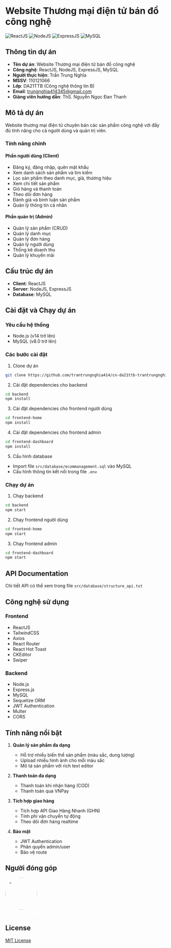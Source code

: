 # Website Thương mại điện tử bán đồ công nghệ

![ReactJS](https://img.shields.io/badge/React-20232A?style=for-the-badge&logo=react&logoColor=61DAFB)
![NodeJS](https://img.shields.io/badge/Node.js-43853D?style=for-the-badge&logo=node.js&logoColor=white)
![ExpressJS](https://img.shields.io/badge/Express.js-404D59?style=for-the-badge)
![MySQL](https://img.shields.io/badge/MySQL-00000F?style=for-the-badge&logo=mysql&logoColor=white)

## Thông tin dự án

-   **Tên dự án**: Website Thương mại điện tử bán đồ công nghệ
-   **Công nghệ**: ReactJS, NodeJS, ExpressJS, MySQL
-   **Người thực hiện**: Trần Trung Nghĩa
-   **MSSV**: 110121066
-   **Lớp**: DA21TTB (Công nghệ thông tin B)
-   **Email**: trungnghia414345@gmail.com
-   **Giảng viên hướng dẫn**: ThS. Nguyễn Ngọc Đan Thanh

## Mô tả dự án

Website thương mại điện tử chuyên bán các sản phẩm công nghệ với đầy đủ tính năng cho cả người dùng và quản trị viên.

### Tính năng chính

#### Phần người dùng (Client)

-   Đăng ký, đăng nhập, quên mật khẩu
-   Xem danh sách sản phẩm và tìm kiếm
-   Lọc sản phẩm theo danh mục, giá, thương hiệu
-   Xem chi tiết sản phẩm
-   Giỏ hàng và thanh toán
-   Theo dõi đơn hàng
-   Đánh giá và bình luận sản phẩm
-   Quản lý thông tin cá nhân

#### Phần quản trị (Admin)

-   Quản lý sản phẩm (CRUD)
-   Quản lý danh mục
-   Quản lý đơn hàng
-   Quản lý người dùng
-   Thống kê doanh thu
-   Quản lý khuyến mãi

## Cấu trúc dự án

-   **Client**: ReactJS
-   **Server**: NodeJS, ExpressJS
-   **Database**: MySQL

## Cài đặt và Chạy dự án

### Yêu cầu hệ thống

-   Node.js (v14 trở lên)
-   MySQL (v8.0 trở lên)

### Các bước cài đặt

1. Clone dự án

```bash
git clone https://github.com/trantrungnghia414/cn-da21ttb-trantrungnghia-ecommercewebsite-reactjs
```

2. Cài đặt dependencies cho backend

```bash
cd backend
npm install
```

3. Cài đặt dependencies cho frontend người dùng

```bash
cd frontend-home
npm install
```

4. Cài đặt dependencies cho frontend admin

```bash
cd frontend-dashboard
npm install
```

5. Cấu hình database

-   Import file `src/database/ecommanagement.sql` vào MySQL
-   Cấu hình thông tin kết nối trong file `.env`

### Chạy dự án

1. Chạy backend

```bash
cd backend
npm start
```

2. Chạy frontend người dùng

```bash
cd frontend-home
npm start
```

3. Chạy frontend admin

```bash
cd frontend-dashboard
npm start
```

## API Documentation

Chi tiết API có thể xem trong file `src/database/structure_api.txt`

## Công nghệ sử dụng

### Frontend

-   ReactJS
-   TailwindCSS
-   Axios
-   React Router
-   React Hot Toast
-   CKEditor
-   Swiper

### Backend

-   Node.js
-   Express.js
-   MySQL
-   Sequelize ORM
-   JWT Authentication
-   Multer
-   CORS

## Tính năng nổi bật

1. **Quản lý sản phẩm đa dạng**

    - Hỗ trợ nhiều biến thể sản phẩm (màu sắc, dung lượng)
    - Upload nhiều hình ảnh cho mỗi màu sắc
    - Mô tả sản phẩm với rich text editor

2. **Thanh toán đa dạng**

    - Thanh toán khi nhận hàng (COD)
    - Thanh toán qua VNPay

3. **Tích hợp giao hàng**

    - Tích hợp API Giao Hàng Nhanh (GHN)
    - Tính phí vận chuyển tự động
    - Theo dõi đơn hàng realtime

4. **Bảo mật**
    - JWT Authentication
    - Phân quyền admin/user
    - Bảo vệ route

## Người đóng góp

<div>
    <a href="https://github.com/trantrungnghia414" style="text-decoration: none; color: white; font-size: 16px;">
        <img src="https://avatars.githubusercontent.com/trantrungnghia414" width="100px;" alt="Trần Trung Nghĩa" style="border-radius: 50%;"/>
        <br />
        <sub><b>Trần Trung Nghĩa</b></sub>
      </a>
</div>

## License

[MIT License](LICENSE)
